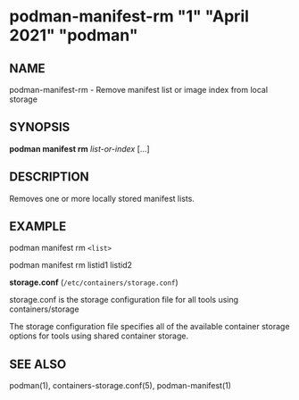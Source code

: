 # podman-manifest-rm "1" "April 2021" "podman"

## NAME
podman\-manifest\-rm - Remove manifest list or image index from local storage

## SYNOPSIS
**podman manifest rm** *list-or-index* [...]

## DESCRIPTION
Removes one or more locally stored manifest lists.

## EXAMPLE

podman manifest rm `<list>`

podman manifest rm listid1 listid2

**storage.conf** (`/etc/containers/storage.conf`)

storage.conf is the storage configuration file for all tools using containers/storage

The storage configuration file specifies all of the available container storage options for tools using shared container storage.

## SEE ALSO
podman(1), containers-storage.conf(5), podman-manifest(1)
